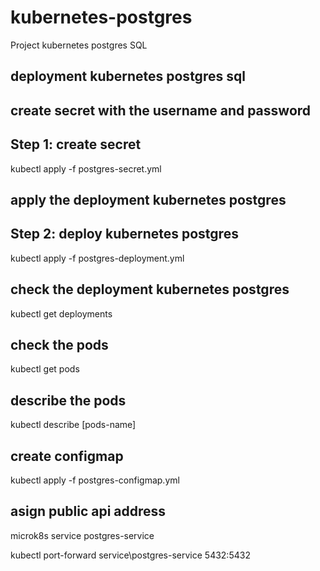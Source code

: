 # kubernetes-postgres
Project kubernetes postgres SQL

## deployment kubernetes postgres sql


## create secret with the username and password
## Step 1: create secret
kubectl apply -f postgres-secret.yml

## apply the deployment kubernetes postgres
## Step 2: deploy kubernetes postgres
kubectl apply -f postgres-deployment.yml

## check the deployment kubernetes postgres
kubectl get deployments

## check the pods
kubectl get pods

## describe the pods
kubectl describe [pods-name]

## create configmap
kubectl apply -f postgres-configmap.yml

## asign public api address
microk8s service postgres-service

kubectl port-forward service\postgres-service 5432:5432
